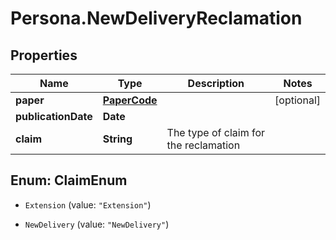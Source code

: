 # Persona.NewDeliveryReclamation

## Properties

Name | Type | Description | Notes
------------ | ------------- | ------------- | -------------
**paper** | [**PaperCode**](PaperCode.md) |  | [optional] 
**publicationDate** | **Date** |  | 
**claim** | **String** | The type of claim for the reclamation | 



## Enum: ClaimEnum


* `Extension` (value: `"Extension"`)

* `NewDelivery` (value: `"NewDelivery"`)




